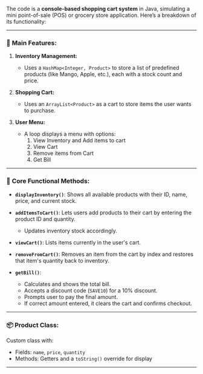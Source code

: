 The code is a **console-based shopping cart system** in Java, simulating a mini point-of-sale (POS) or grocery store application. Here’s a breakdown of its functionality:

---

### 🛒 **Main Features:**

1. **Inventory Management:**
   - Uses a `HashMap<Integer, Product>` to store a list of predefined products (like Mango, Apple, etc.), each with a stock count and price.

2. **Shopping Cart:**
   - Uses an `ArrayList<Product>` as a cart to store items the user wants to purchase.

3. **User Menu:**
   - A loop displays a menu with options:
     1. View Inventory and Add items to cart
     2. View Cart
     3. Remove items from Cart
     4. Get Bill

---

### 🔧 **Core Functional Methods:**

- **`displayInventory()`**: Shows all available products with their ID, name, price, and current stock.

- **`addItemsToCart()`**: Lets users add products to their cart by entering the product ID and quantity.
   - Updates inventory stock accordingly.

- **`viewCart()`**: Lists items currently in the user's cart.

- **`removeFromCart()`**: Removes an item from the cart by index and restores that item's quantity back to inventory.

- **`getBill()`**: 
   - Calculates and shows the total bill.
   - Accepts a discount code (`SAVE10`) for a 10% discount.
   - Prompts user to pay the final amount.
   - If correct amount entered, it clears the cart and confirms checkout.

---

### 📦 **Product Class:**
Custom class with:
- Fields: `name`, `price`, `quantity`
- Methods: Getters and a `toString()` override for display

---
